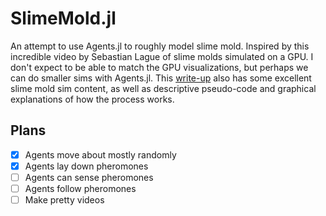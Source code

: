 # SlimeMold.jl
An attempt to use Agents.jl to roughly model slime mold. Inspired by this incredible video by Sebastian Lague of slime molds simulated on a GPU. I don't expect to be able to match the GPU visualizations, but perhaps we can do smaller sims with Agents.jl. This [write-up](https://cargocollective.com/sagejenson/physarum) also has some excellent slime mold sim content, as well as descriptive pseudo-code and graphical explanations of how the process works.

## Plans
- [X] Agents move about mostly randomly
- [X] Agents lay down pheromones
- [ ] Agents can sense pheromones
- [ ] Agents follow pheromones
- [ ] Make pretty videos
